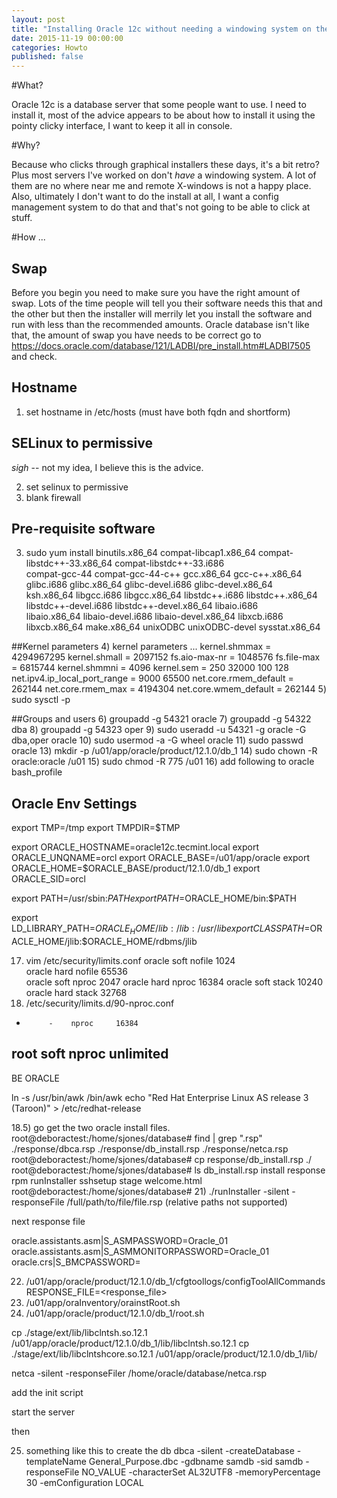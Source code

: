 ```yaml
---
layout: post
title: "Installing Oracle 12c without needing a windowing system on the server"
date: 2015-11-19 00:00:00
categories: Howto
published: false
---
```


#What?

Oracle 12c is a database server that some people want to use. I need to install it, most of the advice appears to be about how to install it using the pointy clicky interface, I want to keep it all in console.

#Why?

Because who clicks through graphical installers these days, it's a bit retro? Plus most servers I've worked on don't *have* a windowing system. A lot of them are no where near me and remote X-windows is not a happy place. Also, ultimately I don't want to do the install at all, I want a config management system to do that and that's not going to be able to click at stuff.

#How ... 

## Swap
Before you begin you need to make sure you have the right amount of swap. Lots of the time people will tell you their software needs this that and the other but then the installer will merrily let you install the software and run with less than the recommended amounts. Oracle database isn't like that, the amount of swap you have needs to be correct go to https://docs.oracle.com/database/121/LADBI/pre_install.htm#LADBI7505 and check.

## Hostname

1) set hostname in /etc/hosts (must have both fqdn and shortform)

## SELinux to permissive

*sigh* -- not my idea, I believe this is the advice.

2) set selinux to permissive
12) blank firewall


## Pre-requisite software
3) sudo yum install binutils.x86_64 compat-libcap1.x86_64 compat-libstdc++-33.x86_64 compat-libstdc++-33.i686 \
compat-gcc-44 compat-gcc-44-c++ gcc.x86_64 gcc-c++.x86_64 glibc.i686 glibc.x86_64 glibc-devel.i686 glibc-devel.x86_64 \
ksh.x86_64 libgcc.i686 libgcc.x86_64 libstdc++.i686 libstdc++.x86_64 libstdc++-devel.i686 libstdc++-devel.x86_64 libaio.i686 \
libaio.x86_64 libaio-devel.i686 libaio-devel.x86_64 
 libxcb.i686 libxcb.x86_64 make.x86_64 unixODBC unixODBC-devel sysstat.x86_64

##Kernel parameters
4) kernel parameters ... 
kernel.shmmax = 4294967295
kernel.shmall = 2097152
fs.aio-max-nr = 1048576
fs.file-max = 6815744
kernel.shmmni = 4096
kernel.sem = 250 32000 100 128
net.ipv4.ip_local_port_range = 9000 65500
net.core.rmem_default = 262144
net.core.rmem_max = 4194304
net.core.wmem_default = 262144
5) sudo sysctl -p


##Groups and users
6) groupadd -g 54321 oracle
7) groupadd -g 54322 dba
8) groupadd -g 54323 oper
9) sudo useradd -u 54321 -g oracle -G dba,oper oracle
10) sudo usermod -a -G wheel oracle
11) sudo passwd oracle
13) mkdir -p /u01/app/oracle/product/12.1.0/db_1
14) sudo chown -R oracle:oracle /u01
15) sudo chmod -R 775 /u01
16) add following to oracle bash_profile
## Oracle Env Settings 

export TMP=/tmp
export TMPDIR=$TMP

export ORACLE_HOSTNAME=oracle12c.tecmint.local
export ORACLE_UNQNAME=orcl
export ORACLE_BASE=/u01/app/oracle
export ORACLE_HOME=$ORACLE_BASE/product/12.1.0/db_1
export ORACLE_SID=orcl

export PATH=/usr/sbin:$PATH
export PATH=$ORACLE_HOME/bin:$PATH

export LD_LIBRARY_PATH=$ORACLE_HOME/lib:/lib:/usr/lib
export CLASSPATH=$ORACLE_HOME/jlib:$ORACLE_HOME/rdbms/jlib

17) vim /etc/security/limits.conf
oracle	soft	nofile	1024	
oracle	hard	nofile	65536	
oracle	soft	nproc	2047
oracle	hard	nproc	16384
oracle	soft	stack	10240
oracle	hard	stack	32768
18) /etc/security/limits.d/90-nproc.conf

*          -    nproc     16384
root       soft    nproc     unlimited
---

BE ORACLE

ln -s /usr/bin/awk /bin/awk
echo "Red Hat Enterprise Linux AS release 3 (Taroon)" > /etc/redhat-release

18.5) go get the two oracle install files.
root@deboractest:/home/sjones/database# find | grep "\.rsp"
./response/dbca.rsp
./response/db_install.rsp
./response/netca.rsp
root@deboractest:/home/sjones/database# cp response/db_install.rsp ./
root@deboractest:/home/sjones/database# ls
db_install.rsp  install  response  rpm  runInstaller  sshsetup  stage  welcome.html
root@deboractest:/home/sjones/database# 
21) ./runInstaller -silent -responseFile /full/path/to/file/file.rsp (relative paths not supported)

next response file

oracle.assistants.asm|S_ASMPASSWORD=Oracle_01
oracle.assistants.asm|S_ASMMONITORPASSWORD=Oracle_01
oracle.crs|S_BMCPASSWORD=

22) /u01/app/oracle/product/12.1.0/db_1/cfgtoollogs/configToolAllCommands RESPONSE_FILE=<response_file>
23) /u01/app/oraInventory/orainstRoot.sh
24) /u01/app/oracle/product/12.1.0/db_1/root.sh

cp ./stage/ext/lib/libclntsh.so.12.1 /u01/app/oracle/product/12.1.0/db_1/lib/libclntsh.so.12.1
cp ./stage/ext/lib/libclntshcore.so.12.1 /u01/app/oracle/product/12.1.0/db_1/lib/

netca -silent -responseFiler /home/oracle/database/netca.rsp


add the init script

start the server

then

25) something like this to create the db dbca -silent -createDatabase -templateName General_Purpose.dbc -gdbname samdb -sid samdb -responseFile NO_VALUE -characterSet AL32UTF8 -memoryPercentage 30 -emConfiguration LOCAL

